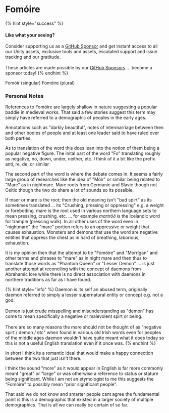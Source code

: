 # Fomóire

{% hint style="success" %}
#### Like what your seeing?

Consider supporting us as a [GitHub Sponsor](../../../../become-a-sponsor/) and get instant access to all our Unity assets, exclusive tools and assets, escalated support and issue tracking and our gratitude.\
\
These articles are made possible by our [GitHub Sponsors](https://github.com/sponsors/heathen-engineering) ... become a sponsor today!
{% endhint %}

Fomóir (singular) Fomóire (plural)

### Personal Notes

References to Fomóire are largely shallow in nature suggesting a popular baddie in medieval works. That said a few stories suggest this term may simply have referred to a demographic of peoples in the early ages.

Annotations such as "darkly beautiful", notes of intermarriage between then and other bodies of people and at least one leader said to have ruled over both parties.

As to translation of the word this does lean into the notion of them being a popular negative figure. The inital part of the word "Fo" translating roughly as negative, no, down, under, neither, etc. I think of it a bit like the prefix anti, re, de, or similar&#x20;

The second part of the word is where the debate comes in. It seems a fairly large group of researches like the idea of "Móir" or similar being related to "Mare" as in nightmare. Mare roots from Germanic and Slavic though not Celtic though the two do share a lot of sounds so its possible.

If maer or mare is the root; then the old meaning isn't "bad spirt" as its sometimes translated ... its "Crushing, pressing or oppressing" e.g. a weight or foreboding. mare is the root used in various northern language sets to mean pressing, crushing, etc. ... for example _martröð_ is the Icelandic word for trample (pressing walk). In all other uses of the word even in "nightmare" the "mare" portion refers to an oppressive or weight that causes exhaustion. Monsters and demons that use the word are negative entities that oppress the chest as in hard of breathing, laborious, exhaustion.

It is my opinion then that the attempt to tie "Fomóire" and "Morrígan" and other terms and phrases to "mare" as in night mare and then thus to translate those words as "Phantom Queen" or "Lesser Demon" ... is just another attempt at reconciling with the concept of daemons from Abrahamic lore while there is no direct association with daemons in northern traditions as far as I have found.

{% hint style="info" %}
Daemon is its self an abused term, originally daemon referred to simply a lesser supernatural entity or concept e.g. not a god.\
\
Demon is just crude misspelling and misunderstanding as "demon" has come to mean specifically a negative or malevolent spirt or being.\
\
There are so many reasons the mare should not be thought of as "negative spirt / demon / etc" when found in various old Irish words even for peoples of the middle ages daemon wouldn't have quite meant what it does today so this is not a useful English translation even if it once was.
{% endhint %}

In short I think its a romantic ideal that would make a happy connection between the two that just isn't there.&#x20;

I think the sound "more" as it would appear in English is far more commonly meant "great" or "large" or was otherwise a reference to status or stature being significant. While I am not an etymologist to me this suggests the "Fomóire" to possibly mean "prior significant people".

That said we do not know and smarter people cant agree the fundamental point is this is a demographic that existed in a larger society of multiple demographics. That is all we can really be certain of so far.
